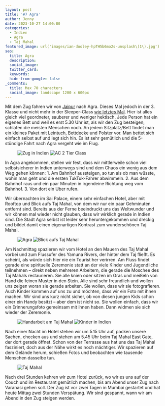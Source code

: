 ```yaml
---
layout: post
title: '#7 Agra'
author: Jenny
date: 2023-10-27 14:00:00
categories:
  - Indien
  - Agra
  - Taj Mahal
featured_image: url('images/ian-dooley-hpTH5b6mo2s-unsplash\(1\).jpg')
seo:
  title: Agra
  description:
  social_image:
  twitter_card:
  keywords:
  hide-from-google: false
_comments:
  title: Max 70 characters
  social_image: landscape 1200 x 600px
---
```

Mit dem Zug fahren wir von [Jaipur](2023-10-26-jaipur) nach Agra. Dieses Mal jedoch in der 3. Klasse und nicht mehr in der Sleeper-Class [wie letztes Mal](2023-10-23-von-neu-delhi-nach-jaipur). Hier ist alles gleich viel geordneter, sauberer und weniger hektisch. Jede Person hat ein eigenes Bett und weil es erst 5.30 Uhr ist, als wir den Zug besteigen, schlafen die meisten Menschen noch. An jedem Sitzplatz/Bett findet man ein kleines Paket mit Leintuch, Bettdecke und Polster vor. Man bettet sich einfach selbst auf und legt sich hin. Es ist sehr gemütlich und die 5-stündige Fahrt nach Agra vergeht wie im Flug.

<figure class="img2">
 	<img src="/images/diary/indien/agra/agra-3.jpg" alt="Zug in Indien">
  <img src="/images/diary/indien/agra/agra-1.jpg" alt="AC 2 Tier Class">
</figure>

In Agra angekommen, stellen wir fest, dass wir mittlerweile schon viel selbstsicherer in Indien unterwegs sind und dem Chaos ein wenig aus dem Weg gehen können: 1. Am Bahnhof aussteigen, so tun als ob man wüsste, wohin man geht und die ersten TukTuk-Fahrer abwimmeln. 2. Aus dem Bahnhof raus und ein paar Minuten in irgendeine Richtung weg vom Bahnhof. 3. Von dort ein Uber rufen. 

Wir übernachten im Sai Palace, einem sehr einfachen Hotel, aber mit Rooftop und Blick aufs Taj Mahal, von dem wir nur ein paar Gehminuten entfernt sind. Bereits aus der Ferne beeindruckt uns das Weltwunder und wir können mal wieder nicht glauben, dass wir wirklich gerade in Indien sind. Die Stadt Agra selbst ist leider sehr heruntergekommen und dreckig und bildet damit einen eigenartigen Kontrast zum wunderschönen Taj Mahal.

<figure class="img2">
 	<img src="/images/diary/indien/agra/agra-6.jpg" alt="Agra">
  <img src="/images/diary/indien/agra/agra-2.jpg" alt="Blick aufs Taj Mahal">
</figure>

Am Nachmittag spazieren wir vom Hotel an den Mauern des Taj Mahal vorbei und zum Flussufer des Yamuna Rivers, der hinter dem Taj fließt. Es scheint, als würde sich hier nie ein Tourist her verirren.  Am Fluss findet gerade eine spirituelle Zeremonie statt an der viele Kinder und Jugendliche teilnehmen – direkt neben mehreren Arbeitern, die gerade die Moschee des Taj Mahals restaurieren. Sie alle knien oder sitzen im Gras und meißeln von Hand die feinen Muster in den Stein. Alle sind sehr freundlich und wollen uns zeigen woran sie gerade arbeiten. Sie wollen, dass wir sie fotografieren. Auch Kinder kommen auf uns zu und möchten, dass wir ein Foto mit ihnen machen. Wir sind uns kurz nicht sicher, ob von diesen jungen Kids schon einer ein Handy besitzt – aber dem ist nicht so. Sie wollen einfach, dass wir ein Erinnerungsfoto gemeinsam mit ihnen haben. Dann widmen sie sich wieder der Zeremonie. 

<figure class="img2">
 	<img src="/images/diary/indien/agra/agra-4.jpg" alt="Handarbeit am Taj Mahal">
  <img src="/images/diary/indien/agra/agra-5.jpg" alt="Kinder in Indien">
</figure>

Nach einer Nacht im Hotel stehen wir um 5.15 Uhr auf, packen unsere Sachen, checken aus und stehen um 5.45 Uhr beim Taj Mahal East Gate, der dort gerade öffnet. Schon von der Terrasse aus hat uns das Taj Mahal fasziniert, doch aus der Nähe wirkt es noch mächtiger. Wir spazieren auf dem Gelände herum, schießen Fotos und beobachten wie tausende Menschen dasselbe tun.

<figure class="img1">
 	<img src="/images/diary/indien/agra/agra-7.jpg" alt="Taj Mahal">
</figure>

Nach drei Stunden kehren wir zum Hotel zurück, wo wir es uns auf der Couch und im Restaurant gemütlich machen, bis am Abend unser Zug nach Varanasi gehen soll. Der Zug ist vor zwei Tagen in Mumbai gestartet und hat heute Mittag zwei Stunden Verspätung. Wir sind gespannt, wann wir am Abend in den Zug steigen werden. 

